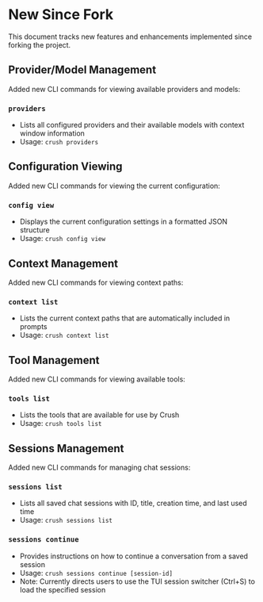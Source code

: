 # New Since Fork

This document tracks new features and enhancements implemented since forking the project.

## Provider/Model Management

Added new CLI commands for viewing available providers and models:

### `providers`
- Lists all configured providers and their available models with context window information
- Usage: `crush providers`

## Configuration Viewing

Added new CLI commands for viewing the current configuration:

### `config view`
- Displays the current configuration settings in a formatted JSON structure
- Usage: `crush config view`

## Context Management

Added new CLI commands for viewing context paths:

### `context list`
- Lists the current context paths that are automatically included in prompts
- Usage: `crush context list`

## Tool Management

Added new CLI commands for viewing available tools:

### `tools list`
- Lists the tools that are available for use by Crush
- Usage: `crush tools list`

## Sessions Management

Added new CLI commands for managing chat sessions:

### `sessions list`
- Lists all saved chat sessions with ID, title, creation time, and last used time
- Usage: `crush sessions list`

### `sessions continue`
- Provides instructions on how to continue a conversation from a saved session
- Usage: `crush sessions continue [session-id]`
- Note: Currently directs users to use the TUI session switcher (Ctrl+S) to load the specified session